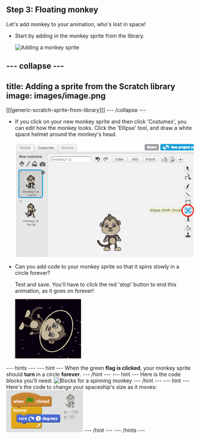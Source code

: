## Step 3: Floating monkey

Let's add monkey to your animation, who's lost in space!

+ Start by adding in the monkey sprite from the library.

	![Adding a monkey sprite](images/space-monkey.png)

--- collapse ---
---
title: Adding a sprite from the Scratch library
image: images/image.png
---
[[[generic-scratch-sprite-from-library]]]
--- /collapse ---

+ If you click on your new monkey sprite and then click 'Costumes', you can edit how the monkey looks. Click the 'Ellipse' tool, and draw a white space helmet around the monkey's head.

	![Monkey space helmet](images/space-monkey-edit.png)

+ Can you add code to your monkey sprite so that it spins slowly in a circle forever?

    Test and save. You'll have to click the red 'stop' button to end this animation, as it goes on forever!

    ![Blocks for a spinning monkey](images/space-spin-test.png)

--- hints ---
--- hint ---
When the green __flag is clicked__, your monkey sprite should __turn__ in a circle __forever__.
--- /hint ---
--- hint ---
Here is the code blocks you'll need:
![Blocks for a spinning monkey](images/space-spin-block.png)
--- /hint ---
--- hint ---
Here's the code to change your spaceship's size as it moves:
![Code for a spinning monkey](images/space-spin-code.png)
--- /hint ---
--- /hints ---
